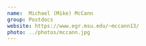 ```yaml
---
name:  Michael (Mike) McCann
group: Postdocs
website: https://www.egr.msu.edu/~mccann13/
photo: ../photos/mccann.jpg
---
```


